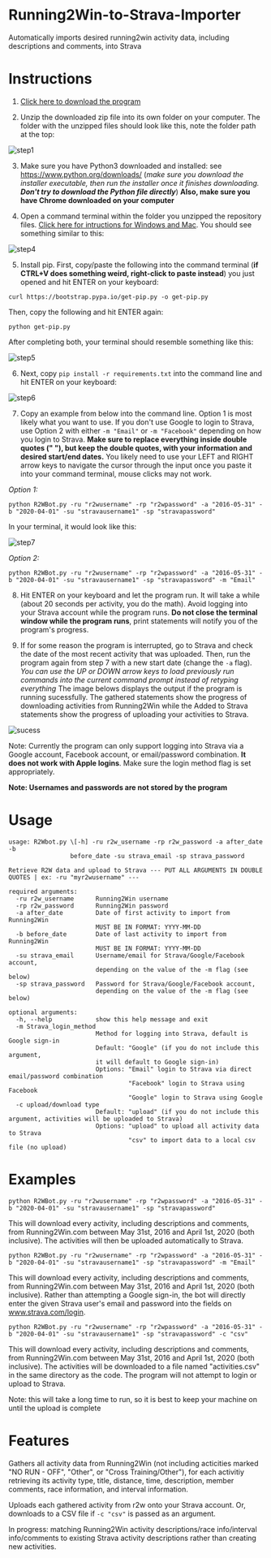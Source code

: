 # Running2Win-to-Strava-Importer
Automatically imports desired running2win activity data, including descriptions and comments, into Strava

# Instructions

1. [Click here to download the program](https://github.com/sfergusond/Running2Win-to-Strava-Importer/archive/master.zip)

2. Unzip the downloaded zip file into its own folder on your computer. The folder with the unzipped files should look like this, note the folder path at the top:

![step1](https://github.com/sfergusond/imgdump/blob/master/step1.png?raw=true)

3. Make sure you have Python3 downloaded and installed: see https://www.python.org/downloads/ (*make sure you download the installer executable, then run the installer once it finishes downloading. __Don't try to download the Python file directly__*) __Also, make sure you have Chrome downloaded on your computer__

4. Open a command terminal within the folder you unzipped the repository files. [Click here for intructions for Windows and Mac](https://www.groovypost.com/howto/open-command-window-terminal-window-specific-folder-windows-mac-linux/). You should see something similar to this:

![step4](https://github.com/sfergusond/imgdump/blob/master/step%203.png?raw=true)

5. Install pip. First, copy/paste the following into the command terminal (__if CTRL+V does something weird, right-click to paste instead__) you just opened and hit ENTER on your keyboard: 
```
curl https://bootstrap.pypa.io/get-pip.py -o get-pip.py
```
Then, copy the following and hit ENTER again:   
```
python get-pip.py
```

After completing both, your terminal should resemble something like this:

![step5](https://github.com/sfergusond/imgdump/blob/master/step5.png?raw=true)

6. Next, copy ```pip install -r requirements.txt``` into the command line and hit ENTER on your keyboard:

![step6](https://github.com/sfergusond/imgdump/blob/master/step6.png?raw=true)

7. Copy an example from below into the command line. Option 1 is most likely what you want to use. If you don't use Google to login to Strava, use Option 2 with either `-m "Email"` or `-m "Facebook"` depending on how you login to Strava. __Make sure to replace everything inside double quotes (" "), but keep the double quotes, with your information and desired start/end dates.__ You likely need to use your LEFT and RIGHT arrow keys to navigate the cursor through the input once you paste it into your command terminal, mouse clicks may not work.

_Option 1:_
```
python R2WBot.py -ru "r2wusername" -rp "r2wpassword" -a "2016-05-31" -b "2020-04-01" -su "stravausername1" -sp "stravapassword"
```
In your terminal, it would look like this:

![step7](https://github.com/sfergusond/imgdump/blob/master/last%20step.png?raw=true)

_Option 2:_
```
python R2WBot.py -ru "r2wusername" -rp "r2wpassword" -a "2016-05-31" -b "2020-04-01" -su "stravausername1" -sp "stravapassword" -m "Email"
```

8. Hit ENTER on your keyboard and let the program run. It will take a while (about 20 seconds per activity, you do the math). Avoid logging into your Strava account while the program runs. __Do not close the terminal window while the program runs__, print statements will notify you of the program's progress.

9. If for some reason the program is interrupted, go to Strava and check the date of the most recent activity that was uploaded. Then, run the program again from step 7 with a new start date (change the ```-a``` flag). _You can use the UP or DOWN arrow keys to load previously run commands into the current command prompt instead of retyping everything_ The image belows displays the output if the program is running sucessfully. The gathered statements show the progress of downloading activities from Running2Win while the Added to Strava statements show the progress of uploading your activities to Strava.

![sucess](https://github.com/sfergusond/imgdump/blob/master/success.png?raw=true)

Note: Currently the program can only support logging into Strava via a Google account, Facebook account, or email/password combination. __It does not work with Apple logins__. Make sure the login method flag is set appropriately.

__Note: Usernames and passwords are not stored by the program__

# Usage

```
usage: R2Wbot.py \[-h] -ru r2w_username -rp r2w_password -a after_date -b
                 before_date -su strava_email -sp strava_password

Retrieve R2W data and upload to Strava --- PUT ALL ARGUMENTS IN DOUBLE QUOTES | ex: -ru "myr2wusername" ---

required arguments:
  -ru r2w_username      Running2Win username
  -rp r2w_password      Running2Win password
  -a after_date         Date of first activity to import from Running2Win 
                        MUST BE IN FORMAT: YYYY-MM-DD
  -b before_date        Date of last activity to import from Running2Win
                        MUST BE IN FORMAT: YYYY-MM-DD
  -su strava_email      Username/email for Strava/Google/Facebook account, 
                        depending on the value of the -m flag (see below)
  -sp strava_password   Password for Strava/Google/Facebook account, 
                        depending on the value of the -m flag (see below)

optional arguments:
  -h, --help            show this help message and exit
  -m Strava_login_method
                        Method for logging into Strava, default is Google sign-in
                        Default: "Google" (if you do not include this argument, 
                        it will default to Google sign-in)
                        Options: "Email" login to Strava via direct email/password combination
                                 "Facebook" login to Strava using Facebook
                                 "Google" login to Strava using Google
  -c upload/download type 
                        Default: "upload" (if you do not include this argument, activities will be uploaded to Strava)
                        Options: "upload" to upload all activity data to Strava 
                                 "csv" to import data to a local csv file (no upload)
```

# Examples

```
python R2WBot.py -ru "r2wusername" -rp "r2wpassword" -a "2016-05-31" -b "2020-04-01" -su "stravausername1" -sp "stravapassword"
```

This will download every activity, including descriptions and comments, from Running2Win.com between May 31st, 2016 and April 1st, 2020 (both inclusive). The activities will then be uploaded automatically to Strava. 

```
python R2WBot.py -ru "r2wusername" -rp "r2wpassword" -a "2016-05-31" -b "2020-04-01" -su "stravausername1" -sp "stravapassword" -m "Email"
```

This will download every activity, including descriptions and comments, from Running2Win.com between May 31st, 2016 and April 1st, 2020 (both inclusive). Rather than attempting a Google sign-in, the bot will directly enter the given Strava user's email and password into the fields on www.strava.com/login.

```
python R2WBot.py -ru "r2wusername" -rp "r2wpassword" -a "2016-05-31" -b "2020-04-01" -su "stravausername1" -sp "stravapassword" -c "csv"
```

This will download every activity, including descriptions and comments, from Running2Win.com between May 31st, 2016 and April 1st, 2020 (both inclusive). The activities will be downloaded to a file named "activities.csv" in the same directory as the code. The program will not attempt to login or upload to Strava.

Note: this will take a long time to run, so it is best to keep your machine on until the upload is complete

# Features

Gathers all activity data from Running2Win (not including acticities marked "NO RUN - OFF", "Other", or "Cross Training/Other"), for each activitiy retrieving its activity type, title, distance, time, description, member comments, race information, and interval information.

Uploads each gathered activity from r2w onto your Strava account. Or, downloads to a CSV file if ```-c "csv"``` is passed as an argument.

In progress: matching Running2Win activity descriptions/race info/interval info/comments to existing Strava activity descriptions rather than creating new activities.

